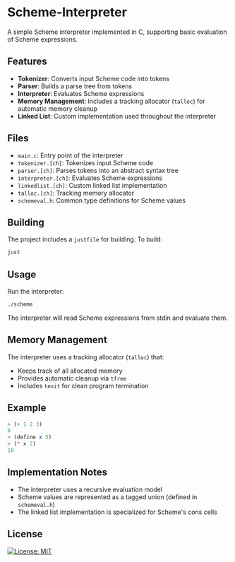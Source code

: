 # Scheme-Interpreter

A simple Scheme interpreter implemented in C, supporting basic evaluation of Scheme expressions.

## Features

- **Tokenizer**: Converts input Scheme code into tokens
- **Parser**: Builds a parse tree from tokens
- **Interpreter**: Evaluates Scheme expressions
- **Memory Management**: Includes a tracking allocator (`talloc`) for automatic memory cleanup
- **Linked List**: Custom implementation used throughout the interpreter

## Files

- `main.c`: Entry point of the interpreter
- `tokenizer.[ch]`: Tokenizes input Scheme code
- `parser.[ch]`: Parses tokens into an abstract syntax tree
- `interpreter.[ch]`: Evaluates Scheme expressions
- `linkedlist.[ch]`: Custom linked list implementation
- `talloc.[ch]`: Tracking memory allocator
- `schemeval.h`: Common type definitions for Scheme values

## Building

The project includes a `justfile` for building. To build:

```bash
just
```

## Usage

Run the interpreter:

```bash
./scheme
```

The interpreter will read Scheme expressions from stdin and evaluate them.

## Memory Management

The interpreter uses a tracking allocator (`talloc`) that:
- Keeps track of all allocated memory
- Provides automatic cleanup via `tfree`
- Includes `texit` for clean program termination

## Example

```scheme
> (+ 1 2 3)
6
> (define x 5)
> (* x 2)
10
```

## Implementation Notes

- The interpreter uses a recursive evaluation model
- Scheme values are represented as a tagged union (defined in `schemeval.h`)
- The linked list implementation is specialized for Scheme's cons cells

## License

[![License: MIT](https://img.shields.io/badge/License-MIT-yellow.svg)](https://opensource.org/licenses/MIT)
 
